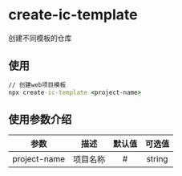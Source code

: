 # create-ic-template

创建不同模板的仓库

## 使用

```cmd
// 创建web项目模板
npx create-ic-template <project-name>
```

## 使用参数介绍

| 参数         | 描述     | 默认值 | 可选值 |
| ------------ | -------- | :----: | :----: |
| project-name | 项目名称 |   #    | string |

